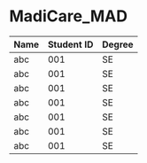 # MadiCare_MAD

|    Name   |Student ID         |     Degree|
|----------|------------|-----------|
|     abc     |   001         |  SE | 
|     abc     |   001         |  SE | 
|     abc     |   001         |  SE | 
|     abc     |   001         |  SE | 
|     abc     |   001         |  SE | 
|     abc     |   001         |  SE | 
|     abc     |   001         |  SE | 
